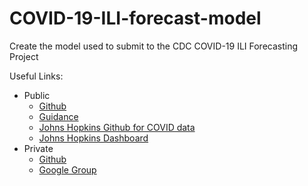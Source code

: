 # COVID-19-ILI-forecast-model
Create the model used to submit to the CDC COVID-19 ILI Forecasting Project

Useful Links:

- Public
    - [Github](https://github.com/cdcepi/COVID-19-ILI-forecasting)
    - [Guidance](https://github.com/cdcepi/COVID-19-ILI-forecasting/blob/master/templates-and-data/covid-19-ili-forecast-guidance.pdf)
    - [Johns Hopkins Github for COVID data](https://github.com/CSSEGISandData/COVID-19)
    - [Johns Hopkins Dashboard](https://www.arcgis.com/apps/opsdashboard/index.html#/bda7594740fd40299423467b48e9ecf6)
- Private
    - [Github](https://github.com/cdcepi/COVID-19-ILI-forecasting-submissions)
    - [Google Group](https://groups.google.com/forum/#!forum/covid-19-ili-forecasting)





